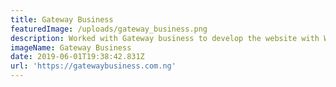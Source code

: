 ```yaml
---
title: Gateway Business
featuredImage: /uploads/gateway_business.png
description: Worked with Gateway business to develop the website with Wordpress CMS.
imageName: Gateway Business
date: 2019-06-01T19:38:42.831Z
url: 'https://gatewaybusiness.com.ng'
---
```


